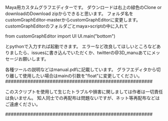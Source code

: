 Maya用カスタムグラフエディターです。
ダウンロードは右上の緑色のClone or downloadのDownload zipからできると思います。
フォルダ名をcustomGraphEditor-masterからcustomGraphEditorに変更します。
customGraphEditorのフォルダごとmaya>scriptの中に入れて

from customGraphEditor import UI
UI.main("bottom")

とpythonで入力すれば起動できます。
エラーなど改良してほしいところなどありましたら、issuesに書き込んでいただくか、twitterの@3D_manuあてにメッセージお願いします。

各種ツールの説明などはmanual.pdfに記載しています。
グラフエディタから切り離して使用したい場合はmainの引数を"float"に変更してください。
#####################################################

このスクリプトを使用して生じたトラブルや損害に関しましては作者は一切責任は負いません。 知人同士での再配布は問題ないですが、ネット等再配布などはご遠慮ください。

#####################################################
